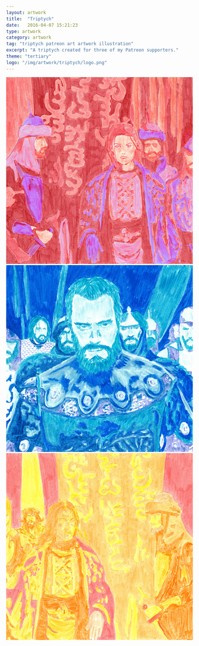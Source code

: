 ```yaml
---
layout: artwork
title:  "Triptych"
date:   2016-04-07 15:21:23
type: artwork
category: artwork
tag: "triptych patreon art artwork illustration"
excerpt: "A triptych created for three of my Patreon supporters."
theme: "tertiary"
logo: "/img/artwork/triptych/logo.png"
---
```

<div class="image-container">
	<div class="wrapper">
		<section class="artwork">
			<img src="/img/artwork/triptych/left.jpg" alt="Left Image"/>		
		</section>
		<section class="artwork">
			<img src="/img/artwork/triptych/middle.jpg" alt="Middle Image"/>		
		</section>
		<section class="artwork">
			<img src="/img/artwork/triptych/right.jpg" alt="Right Image"/>		
		</section>
	</div>
</div>